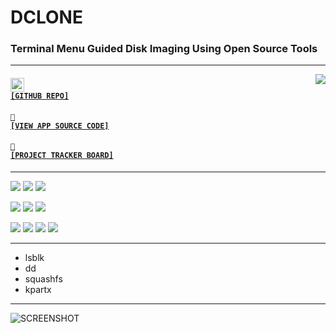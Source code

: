 # DCLONE
### Terminal Menu Guided Disk Imaging Using Open Source Tools

---

<a href='https://github.com/cogsmith/dclone'><img src='https://github-readme-stats.vercel.app/api/pin/?username=cogsmith&repo=dclone' align='right'></a>

#### <code><a href='https://github.com/cogsmith/dclone'><img src='https://github.githubassets.com/images/icons/emoji/octocat.png' width='22'> [GITHUB REPO]</a></code>

#### <code><a href='https://github.com/cogsmith/dclone/blob/main/app.js'>🧾 [VIEW APP SOURCE CODE]</a></code>

#### <code><a href='https://github.com/cogsmith/dclone/projects/1'>📅 [PROJECT TRACKER BOARD]</a></code>

---

[![](https://shields.io/github/package-json/v/cogsmith/dclone?label=codebase)](http://github.com/cogsmith/dclone)
[![](https://shields.io/github/last-commit/cogsmith/dclone)](https://github.com/cogsmith/dclone/commits/main)
[![](https://github.com/cogsmith/dclone/actions/workflows/DEVKING_CHECK.yml/badge.svg)](https://github.com/cogsmith/dclone/actions/workflows/DEVKING_CHECK.yml)

[![](https://shields.io/github/v/release/cogsmith/dclone?label=latest+release)](https://github.com/cogsmith/dclone/releases)
[![](https://shields.io/github/release-date/cogsmith/dclone?color=blue)](https://github.com/cogsmith/dclone/releases)
[![](https://shields.io/github/commits-since/cogsmith/dclone/latest)](https://github.com/cogsmith/dclone/commits/main)
<!-- [![](https://shields.io/github/commit-activity/m/cogsmith/dclone)](https://github.com/cogsmith/dclone/commits/main) -->

[![](https://shields.io/github/license/cogsmith/dclone?color=lightgray)](https://github.com/cogsmith/dclone/blob/main/LICENSE)
[![](https://shields.io/github/languages/code-size/cogsmith/dclone)](http://github.com/cogsmith/dclone)
[![](https://shields.io/github/repo-size/cogsmith/dclone)](http://github.com/cogsmith/dclone)
[![](https://shields.io/github/issues-raw/cogsmith/dclone)](https://github.com/cogsmith/dclone/issues)

---

* lsblk
* dd
* squashfs
* kpartx

---

![SCREENSHOT](SCREENSHOT.PNG)
